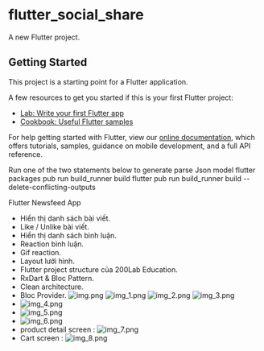 # flutter_social_share

A new Flutter project.

## Getting Started

This project is a starting point for a Flutter application.

A few resources to get you started if this is your first Flutter project:

- [Lab: Write your first Flutter app](https://flutter.dev/docs/get-started/codelab)
- [Cookbook: Useful Flutter samples](https://flutter.dev/docs/cookbook)

For help getting started with Flutter, view our
[online documentation](https://flutter.dev/docs), which offers tutorials,
samples, guidance on mobile development, and a full API reference.

Run one of the two statements below to generate parse Json model
flutter packages pub run build_runner build
flutter pub run build_runner build --delete-conflicting-outputs

Flutter Newsfeed App
- Hiển thị danh sách bài viết.
- Like / Unlike bài viết.
- Hiển thị danh sách bình luận.
- Reaction bình luận.
- Gif reaction. 
- Layout lưới hình.
- Flutter project structure của 200Lab Education.
- RxDart & Bloc Pattern.
- Clean architecture.
- Bloc Provider.
![img.png](img.png)
![img_1.png](img_1.png)
![img_2.png](img_2.png)
![img_3.png](img_3.png)
- ![img_4.png](img_4.png)
- ![img_5.png](img_5.png)
- ![img_6.png](img_6.png)
-  product detail screen : ![img_7.png](img_7.png)
- Cart screen : ![img_8.png](img_8.png)